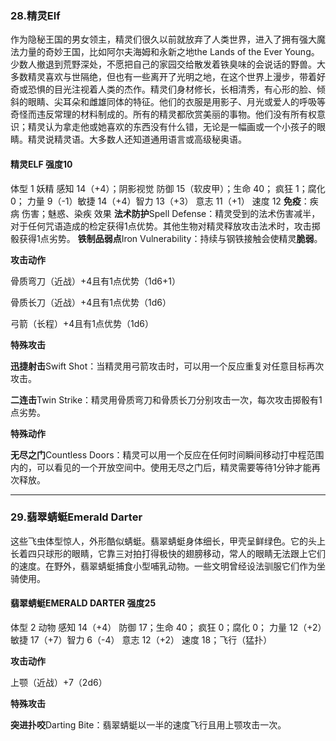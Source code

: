 ### 28.精灵Elf

​	作为隐秘王国的男女领主，精灵们很久以前就放弃了人类世界，进入了拥有强大魔法力量的奇妙王国，比如阿尔夫海姆和永新之地the Lands of the Ever Young。少数人撤退到荒野深处，不愿把自己的家园交给散发着铁臭味的会说话的野兽。大多数精灵喜欢与世隔绝，但也有一些离开了光明之地，在这个世界上漫步，带着好奇或恐惧的目光注视着人类的杰作。精灵们身材修长，长相清秀，有心形的脸、倾斜的眼睛、尖耳朵和雌雄同体的特征。他们的衣服是用影子、月光或爱人的呼吸等奇怪而违反常理的材料制成的。
​	所有的精灵都欣赏美丽的事物。他们没有所有权意识；精灵认为拿走他或她喜欢的东西没有什么错，无论是一幅画或一个小孩子的眼睛。
​	精灵说精灵语。大多数人还知道通用语言或高级秘奥语。

#### 精灵ELF     强度10

体型 1	妖精
感知 14（+4）；阴影视觉
防御 15（软皮甲）；生命 40； 疯狂 1；腐化 0；
力量 9（-1）敏捷 14（+4）智力 13（+3） 意志 11（+1）
速度 12
**免疫**：疾病 伤害；魅惑、染疾 效果
**法术防护**Spell Defense：精灵受到的法术伤害减半，对于任何咒语造成的检定获得1点优势。其他生物对精灵释放攻击法术时，攻击掷骰获得1点劣势。
**铁制品弱点**Iron Vulnerability：持续与钢铁接触会使精灵**脆弱**。

**攻击动作**

骨质弯刀（近战）+4且有1点优势（1d6+1）

骨质长刀（近战）+4且有1点优势（1d6）

弓箭（长程）+4且有1点优势（1d6）

**特殊攻击**

**迅捷射击**Swift Shot：当精灵用弓箭攻击时，可以用一个反应重复对任意目标再次攻击。

**二连击**Twin Strike：精灵用骨质弯刀和骨质长刀分别攻击一次，每次攻击掷骰有1点劣势。

**特殊动作**

**无尽之门**Countless Doors：精灵可以用一个反应在任何时间瞬间移动打中程范围内的，可以看见的一个开放空间中。使用无尽之门后，精灵需要等待1分钟才能再次释放。

***

### 29.翡翠蜻蜓Emerald Darter

​	这些飞虫体型惊人，外形酷似蜻蜓。翡翠蜻蜓身体细长，甲壳呈鲜绿色。它的头上长着四只球形的眼睛，它靠三对拍打得极快的翅膀移动，常人的眼睛无法跟上它们的速度。在野外，翡翠蜻蜓捕食小型哺乳动物。一些文明曾经设法驯服它们作为坐骑使用。

#### 翡翠蜻蜓EMERALD DARTER     强度25

体型 2	动物
感知 14（+4）
防御 17；生命 40； 疯狂 0；腐化 0；
力量 12（+2）敏捷 17（+7）智力 6（-4） 意志 12（+2）
速度 18；飞行（猛扑）

**攻击动作**

上颚（近战）+7（2d6）

**特殊攻击**

**突进扑咬**Darting Bite：翡翠蜻蜓以一半的速度飞行且用上颚攻击一次。